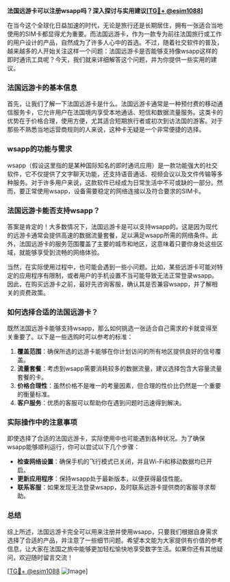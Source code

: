 **法国远游卡可以注册wsapp吗？深入探讨与实用建议[[TG💪+ @esim1088](https://t.me/s/esim1088)]**

在当今这个全球化日益加速的时代，无论是旅行还是长期居住，拥有一张适合当地使用的SIM卡都显得尤为重要。而法国远游卡，作为一款专为前往法国旅行或工作的用户设计的产品，自然成为了许多人心中的首选。不过，随着社交软件的普及，越来越多的人开始关注这样一个问题：法国远游卡是否能够支持像wsapp这样的即时通讯工具呢？今天，我们就来详细解答这个问题，并为你提供一些实用的建议。

### 法国远游卡的基本信息

首先，让我们了解一下法国远游卡是什么。法国远游卡通常是一种预付费的移动通信服务卡，它允许用户在法国境内享受本地通话、短信和数据流量服务。这类卡的优势在于价格合理，使用方便，尤其适合短期旅行者或初次到访法国的游客。对于那些不熟悉当地运营商规则的人来说，这种卡无疑是一个非常便捷的选择。

### wsapp的功能与需求

wsapp（假设这里指的是某种国际知名的即时通讯应用）是一款功能强大的社交软件，它不仅提供了文字聊天功能，还支持语音通话、视频会议以及文件传输等多种服务。对于许多用户来说，这款软件已经成为日常生活中不可或缺的一部分。然而，要正常使用wsapp，设备需要稳定的网络连接以及符合要求的SIM卡。

### 法国远游卡能否支持wsapp？

答案是肯定的！大多数情况下，法国远游卡是可以支持wsapp的。这是因为现代的远游卡通常会提供高速的数据流量套餐，足以满足wsapp所需的网络条件。此外，法国远游卡的服务范围覆盖了主要的城市和地区，这意味着只要你身处这些区域，就能够享受到流畅的网络体验。

当然，在实际使用过程中，也可能会遇到一些小问题。比如，某些远游卡可能对特定的应用程序有限制，或者用户的手机设置不当可能导致无法正常登录wsapp。因此，在购买远游卡之前，最好先咨询客服，确认其是否兼容wsapp，并了解相关的资费政策。

### 如何选择合适的法国远游卡？

既然法国远游卡能够支持wsapp，那么如何挑选一张适合自己需求的卡就变得至关重要了。以下是一些选购时可以参考的标准：

1. **覆盖范围**：确保所选的远游卡能够在你计划访问的所有地区提供良好的信号覆盖。
2. **流量套餐**：考虑到wsapp需要消耗较多的数据流量，建议选择包含大容量流量套餐的卡。
3. **价格合理性**：虽然价格不是唯一的考量因素，但合理的性价比仍然是一个重要的衡量标准。
4. **客户服务**：优质的客服可以帮助你在遇到问题时迅速得到解决。

### 实际操作中的注意事项

即使选择了合适的法国远游卡，实际使用中也可能遇到各种状况。为了确保wsapp能够顺利运行，你可以尝试以下几个步骤：

- **检查网络设置**：确保手机的飞行模式已关闭，并且Wi-Fi和移动数据均已开启。
- **更新应用程序**：保持wsapp处于最新版本，以便获得最佳性能。
- **联系客服**：如果发现无法登录wsapp，及时联系远游卡提供商的客服寻求帮助。

### 总结

综上所述，法国远游卡完全可以用来注册并使用wsapp，只要我们根据自身需求选择了合适的产品，并注意了一些细节问题。希望本文能为大家提供有价值的参考信息，让大家在法国之旅中能够更加轻松愉快地享受数字生活。如果你还有其他疑问，欢迎随时留言交流！

[[TG💪+ @esim1088](https://t.me/s/esim1088) ![Image](https://i.postimg.cc/4NQfJmqS/Snipaste-2025-05-13-00-14-12.png)]